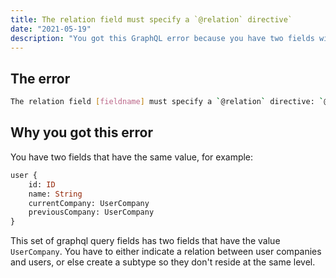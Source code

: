 ```yaml
---
title: The relation field must specify a `@relation` directive`
date: "2021-05-19"
description: "You got this GraphQL error because you have two fields with the same value"
---
```


## The error

```bash
The relation field [fieldname] must specify a `@relation` directive: `@relation(name: "MyRelation")`
```

## Why you got this error

You have two fields that have the same value, for example:

```graphql
user {
    id: ID
    name: String
    currentCompany: UserCompany
    previousCompany: UserCompany
}
```

This set of graphql query fields has two fields that have the value `UserCompany`. You have to either indicate a relation between user companies and users, or else create a subtype so they don't reside at the same level.
